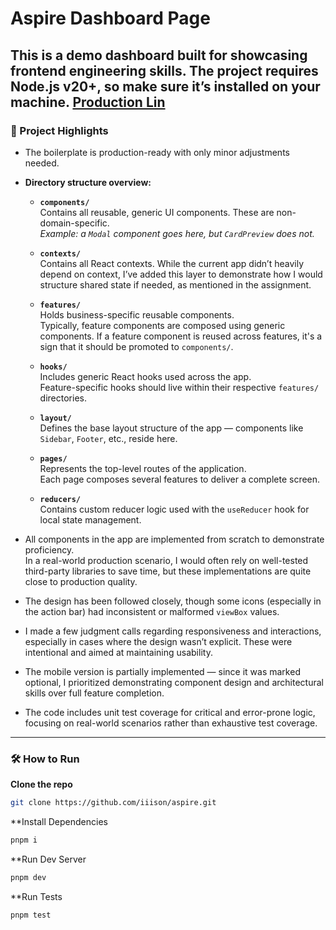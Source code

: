 # Aspire Dashboard Page

This is a demo dashboard built for showcasing frontend engineering skills. The project requires **Node.js v20+**, so make sure it’s installed on your machine.
[Production Lin]([url](https://aspire-git-master-iiisons-projects.vercel.app/))
---

### 🚀 Project Highlights

- The boilerplate is production-ready with only minor adjustments needed.
- **Directory structure overview:**

  - **`components/`**  
    Contains all reusable, generic UI components. These are non-domain-specific.  
    _Example: a `Modal` component goes here, but `CardPreview` does not._

  - **`contexts/`**  
    Contains all React contexts. While the current app didn’t heavily depend on context, I’ve added this layer to demonstrate how I would structure shared state if needed, as mentioned in the assignment.

  - **`features/`**  
    Holds business-specific reusable components.  
    Typically, feature components are composed using generic components. If a feature component is reused across features, it's a sign that it should be promoted to `components/`.

  - **`hooks/`**  
    Includes generic React hooks used across the app.  
    Feature-specific hooks should live within their respective `features/` directories.

  - **`layout/`**  
    Defines the base layout structure of the app — components like `Sidebar`, `Footer`, etc., reside here.

  - **`pages/`**  
    Represents the top-level routes of the application.  
    Each page composes several features to deliver a complete screen.

  - **`reducers/`**  
    Contains custom reducer logic used with the `useReducer` hook for local state management.

- All components in the app are implemented from scratch to demonstrate proficiency.  
  In a real-world production scenario, I would often rely on well-tested third-party libraries to save time, but these implementations are quite close to production quality.

- The design has been followed closely, though some icons (especially in the action bar) had inconsistent or malformed `viewBox` values.

- I made a few judgment calls regarding responsiveness and interactions, especially in cases where the design wasn’t explicit. These were intentional and aimed at maintaining usability.

- The mobile version is partially implemented — since it was marked optional, I prioritized demonstrating component design and architectural skills over full feature completion.

- The code includes unit test coverage for critical and error-prone logic, focusing on real-world scenarios rather than exhaustive test coverage.

---

### 🛠️ How to Run

**Clone the repo**
```sh
git clone https://github.com/iiison/aspire.git
```

**Install Dependencies
```sh
pnpm i
```

**Run Dev Server
```sh
pnpm dev
```

**Run Tests
```sh
pnpm test
```
